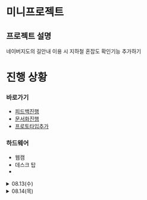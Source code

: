 # 미니프로젝트

## 프로젝트 설명  
네이버지도의 길안내 이용 시 지하철 혼잡도 확인기능 추가하기  

# 진행 상황

### 바로가기
- [피드백진행](./feedback/feedback.md)
- [문서화진행](./docs/project_description.docx)
- [프로토타입추가](./src/prototypes/index.html)

### 하드웨어
- 웹캠
- 데스크 탑
- 

<details>
<summary>08.13(수)</summary>  

## 15분 룰 적용
### 1. 빠른 제품 체험 및 핵심 문제 발견 (15분 룰 적용)  
네이버지도 대중교통 길안내는 혼잡도 표시가 아예 없음  
  
### 2. 경쟁사 제품 15분 체험  
카카오 맵은 지하철 혼잡도가 지하철 칸 별로 색깔로 표시됨  
카카오 맵은 대중교통 도착 예정 시간이 초 단위로 표시되는 반면 네이버지도는 분 단위로만 됨  
  
### 3. 사용자 리뷰 스캔  
#### 카카오 맵: 앱스토어 별점 4.7.   
-	몇몇 장소들의 위치와 영업일이 잘못되어 있음 (업데이트 필요)  
-	즐겨찾기 기능이 효과적이지만 비로그인 상태에서는 즐겨찾기 기능이 사라짐 (정보유출 때문)  
-	음식점 랭킹 확인가능, 다만 리뷰 보완 필요  
-	대중교통의 도착 예정 시간이 잘 맞음 (혼잡도 확인가능)  
  
#### 네이버지도: 앱스토어 별점 2.0.  
-	대중교통 길안내 시 도착시간이 맞지 않은 경우가 대다수  
-	출퇴근길에 지하철 연착 또는 혼잡함 때문에 도착 예정 시간 지연된 적이 많음  
-	광고가 많아 발열이 심함  
-	네비게이션 성능이 많이 안 좋음  
  
## 문제 우선순위화  
### 가장 짜증나는점 선택  
네이버지도 대중교통 길안내에 혼잡도 표시가 아예 없는 문제  
네이버지도 도착시간 정확도가 떨어짐  

### 1시간 안에 테스트 가능한 것  
대중교통 길안내의 혼잡도 표시 생성  

  
</details> 
<details> <summary>08.14(목)</summary>

## 진행 상황
- 목표 변경
- 기본 목표:  
"네이버지도의 길안내에 지하철 역 내 CCTV 영상을 기반으로 YOLO를 이용해 지하철을 기다리는 사람 수를 카운트하여 혼잡도 확인 기능을 추가하고 실제 제품 형식으로 반영하는 시스템"

- 새 목표:  
**웹캠에서 사람 수를 세어서 '지하철 혼잡도: 여유/보통/혼잡'을 간단한 HTML 페이지에 표시하기**

## 목표
### 1. 웹캠에서 사람 카운트하기
- Yolo를 이용해 웹캠으로 사람이 인식되는지 확인
- 화면에 몇명 인식되는지 표시하기

### 2. 기본 HTML 틀 생성
```
<!DOCTYPE html>
<html>
<head>
    <title>지하철 혼잡도 확인</title>
</head>

<body>
    <h1>🚇 강남역 2호선</h1>
    <div id="congestion">
        <h2>현재 혼잡도: <span id="level">보통</span></h2>
        <p>대기 인원: <span id="count">4</span>명</p>
        <p>예상 대기시간: <span id="wait">3</span>분</p>
    </div>
</body>
</html>
```
- ```<meta http-equiv="refresh" content="1">``` 구문을 추가해 새로고침 빈도를 1초로 갱신

### 3. 사람 수에 따라 혼잡도 분류
```
if count <= 2:
    cv2.putText(annotated_frame, f'not crowded', (10, 60), cv2.FONT_HERSHEY_SIMPLEX, 1, (255, 0, 0), 2)

elif count <= 5:
    cv2.putText(annotated_frame, f'moderate crowded', (10, 60), cv2.FONT_HERSHEY_SIMPLEX, 1, (0, 255, 0), 2)
        
else:
    cv2.putText(annotated_frame, f'crowded', (10, 60), cv2.FONT_HERSHEY_SIMPLEX, 1, (0, 0, 255), 2)
```
- 0~2명이면 not crowded(여유)
- 3~5명이면 moderate crowded(보통)
- 6명 이상이면 crowded(혼잡)
  
```
if count <= 2:
    status = 'not crowded'

elif count <= 5:
    status = 'moderate crowded'
        
else:
    status = 'crowded'

cv2.putText(annotated_frame, status, (10, 60), cv2.FONT_HERSHEY_SIMPLEX, 1, (255, 0, 0), 2)
``` 
- 이 처럼 혼잡도를 변수로 지정해 간단하게 표시가능
- 하지만 색상을 변경하기 위해 전 방식을 사용

### 4. 기본 HTML 틀에 혼잡도 적용시키기
```
html_file = 'index.html'

def update_html(count, status):
    html_content = f"""
    <!DOCTYPE html>
    <html>
    <head>

        <title>지하철 혼잡도 확인</title>
        <meta http-equiv="refresh" content="5">
    </head>

    <body>

        <h1>🚇 강남역 2호선</h1>

        <div id="congestion">
            <h2>현재 혼잡도: <span id="level">{status}</span></h2>
            <p>대기 인원: <span id="count">{count}</span>명</p>
        </div>
    </body>
    </html>
    """
    with open(html_file, "w", encoding="utf-8") as f:
        f.write(html_content)

    ...
    ...
    ...

    update_html(count, status) # count = 사람 수, status = 혼잡도
```
- 기본 틀인 index.html을 가져와 update_html을 통해 인원수와 혼잡도를 웹 창에 표시